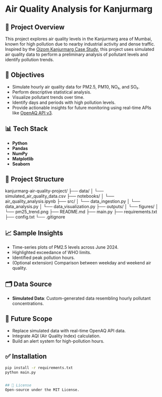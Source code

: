 # Air Quality Analysis for Kanjurmarg

## 📌 Project Overview

This project explores air quality levels in the Kanjurmarg area of Mumbai, known for high pollution due to nearby industrial activity and dense traffic. Inspired by the [Oizom Kanjurmarg Case Study](https://oizom.com/wp-content/uploads/2021/11/Kanjurmarg-Case-Study.pdf), this project uses simulated air quality data to perform a preliminary analysis of pollutant levels and identify pollution trends.

## 🎯 Objectives

- Simulate hourly air quality data for PM2.5, PM10, NO₂, and SO₂.
- Perform descriptive statistical analysis.
- Visualize pollutant trends over time.
- Identify days and periods with high pollution levels.
- Provide actionable insights for future monitoring using real-time APIs like [OpenAQ API v3](https://docs.openaq.org/).

## 📊 Tech Stack

- **Python**
- **Pandas**
- **NumPy**
- **Matplotlib**
- **Seaborn**

## 📂 Project Structure

kanjurmarg-air-quality-project/
├── data/
│ └── simulated_air_quality_data.csv
├── notebooks/
│ └── air_quality_analysis.ipynb
├── src/
│ └── data_ingestion.py
│ └── data_analysis.py
│ └── data_visualization.py
├── outputs/
│ └── figures/
│ └── pm25_trend.png
├── README.md
├── main.py
├── requirements.txt
├── config.txt
└── .gitignore


## 📈 Sample Insights

- Time-series plots of PM2.5 levels across June 2024.
- Highlighted exceedance of WHO limits.
- Identified peak pollution hours.
- (Optional extension) Comparison between weekday and weekend air quality.

## 🗂️ Data Source

- **Simulated Data**: Custom-generated data resembling hourly pollutant concentrations.


## 📌 Future Scope

- Replace simulated data with real-time OpenAQ API data.
- Integrate AQI (Air Quality Index) calculation.
- Build an alert system for high-pollution hours.

## ✅ Installation

```bash
pip install -r requirements.txt
python main.py


## 📜 License
Open-source under the MIT License.